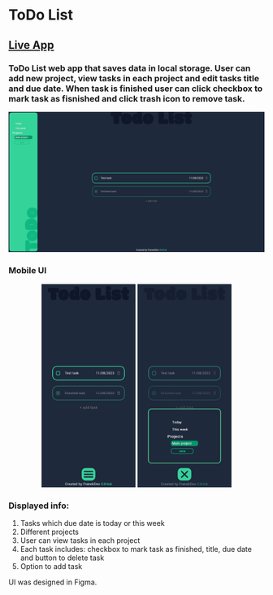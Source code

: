# ToDo List

## [Live App](https://franekdev.github.io/todo-list/)

### ToDo List web app that saves data in local storage. User can add new project, view tasks in each project and edit tasks title and due date. When task is finished user can click checkbox to mark task as fisnished and click trash icon to remove task.


![App UI](./src/images/todo.png)

### Mobile UI

<p align="center">
    <img src="./src/images/todoMobile.png" alt="Mobile UI" width="auto" height="400px">
    <img src="./src/images/todoMobileMenu.png" alt="Mobile UI" width="auto" height="400px"/>
</p>

### Displayed info:

1. Tasks which due date is today or this week
2. Different projects
3. User can view tasks in each project
4. Each task includes: checkbox to mark task as finished, title, due date and button to delete task
5. Option to add task

UI was designed in Figma.